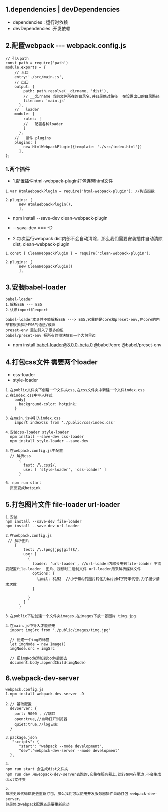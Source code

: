 ## 1.dependencies | devDependencies
* dependencies : 运行时依赖
* devDependencies :开发依赖

## 2.配置webpack --- webpack.config.js
```
// 引入path
const path = require('path')
module.exports = {
    // 入口
    entry:'./src/main.js',
    // 出口
    output: {
        path: path.resolve(__dirname, 'dist'),
        // __dirname 当前文件所在的目录名,并且是绝对路径  在设置出口的目录路径
        filename: 'main.js'
      },
    //   loader
    module: {
        rules: [
        //   配置各种loader
        ]
      },
    //   插件 plugins
    plugins: [
        new HtmlWebpackPlugin({template: './src/index.html'})
      ],
};

```
### 1.两个插件
*  1.配置插件html-webpack-plugin打包连带html文件
```
1.var HtmlWebpackPlugin = require('html-webpack-plugin'); //构造函数

2.plugins: [
      new HtmlWebpackPlugin(),
      ],

```

* npm install --save-dev clean-webpack-plugin 
* --sava-dev === -D

* 2.每次运行webpack  dist内部不会自动清除，那么我们需要安装插件自动清除dist, clean-webpack-plugin
```
1.const { CleanWebpackPlugin } = require('clean-webpack-plugin');

2.plugins: [
      new CleanWebpackPlugin()
      ],
```

## 3.安装babel-loader
```
babel-loader
1.解析ES6 --- ES5
2.认识import和export

babel-loader本身并不能解析ES6 ---> ES5,它靠的是core和preset-env,在core的内部有很多解析ES6的语法/模块
preset-env 里边引入了很多的包
babel/preset-env 把所有的模块放到一个大包里边

```
* npm install babel-loader@8.0.0-beta.0 @babel/core @babel/preset-env

## 4.打包css文件 需要两个loader
* css-loader  
* style-loader
```
1.在public文件夹下创建一个文件夹css,在css文件夹中新建一个文件index.css
2.在index.css中写入样式
    body{
      background-color: hotpink;
    }

3.在main.js中引入index.css
    import indexCss from './public/css/index.css'

4.安装css-loader style-loader 
  npm install --save-dev css-loader
  npm install style-loader --save-dev

5.在webpack.config.js中配置
  // 解析css
      {
        test: /\.css$/,
        use: [ 'style-loader', 'css-loader' ]
      }

6. npm run start
  页面变成hotpink
```

## 5.打包图片文件  file-loader  url-loader
```
1.安装
npm install --save-dev file-loader
npm install --save-dev url-loader

2.在webpack.config.js
 // 解析图片
    {
        test: /\.(png|jpg|gif)$/,
        use: [
          {
            loader: 'url-loader', //url-loader内部会用到file-loader 不需要配置file-loader  图片、视频时二进制文件 url-loader用来解析媒体文件
            options: {
              limit: 8192  //小于8kb的图片转化为base64字符串代替,为了减少请求次数
            }
            
          }
        ]
      }

3.在public下边创建一个文件夹images,在images下放一张图片 timg.jpg

4.在main.js中导入才能使用
  import imgSrc from './public/images/timg.jpg'

  // 创建一个img的标签
  let imgNode = new Image()
  imgNode.src = imgSrc

  // 把imgNode添加到body后面去
  document.body.appendChild(imgNode)

```

## 6.webpack-dev-server
```
webpack.config.js
1.npm install webpack-dev-server -D

2.// 基础配置
  devServer: {
    port: 9000 , //端口
    open:true,//自动打开浏览器
    quiet:true,//log日志
  }

3.package.json
   "scripts": {
      "start": "webpack --mode development",
      "dev":"webpack-dev-server --mode development"
  },

4.
npm run start 会生成dist文件夹
npm run dev 用webpack-dev-server去跑的,它跑在服务器上,运行在内存里边,不会生成dist文件夹

5.
每次更改代码都要去重新打包，那么我们可以使用开发服务器插件自动打包 webpack-dev-server，
但是修改webpack配置还是要重新启动
```
